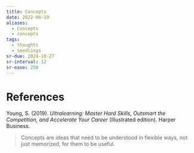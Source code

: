 ```yaml
---
title: Concepts
date: 2022-06-19
aliases:
  - Concepts
  - concepts
tags:
  - thoughts
  - seedlings
sr-due: 2024-10-27
sr-interval: 12
sr-ease: 250
---
```


# References

Young, S. (2019). _Ultralearning: Master Hard Skills, Outsmart the Competition, and Accelerate Your Career_ (Illustrated edition). Harper Business.

>Concepts are ideas that need to be understood in flexible ways, not just memorized, for them to be useful.